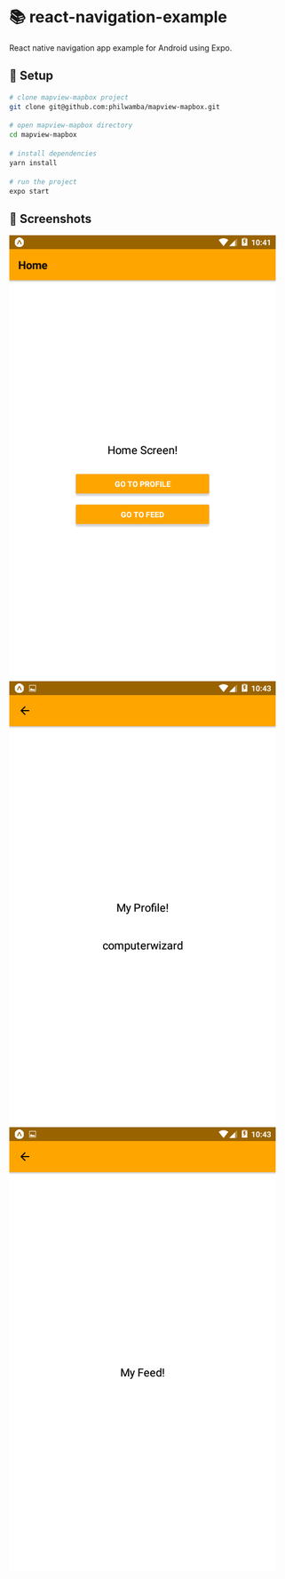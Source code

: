 # :books: react-navigation-example

React native navigation app example for Android using Expo.

## :hammer: Setup

```bash
# clone mapview-mapbox project
git clone git@github.com:philwamba/mapview-mapbox.git

# open mapview-mapbox directory
cd mapview-mapbox

# install dependencies
yarn install

# run the project
expo start
```

## :paperclip: Screenshots

<img src="assets/screenshot1.png">
<img src="assets/screenshot2.png">
<img src="assets/screenshot3.png">